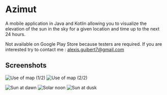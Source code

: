 # Azimut
A mobile application in Java and Kotlin allowing you to visualize the elevation of the sun in the sky for a given location and time up to the next 24 hours.

Not available on Google Play Store because testers are required.
If you are interested try to contact me : alexis.guibert7@gmail.com

## Screenshots

![Use of map (1/2)](app/src/main/java/com/astro/azimut/demoImages/map1.jpg)
![Use of map (2/2)](app/src/main/java/com/astro/azimut/demoImages/map2.jpg)

![Sun at dawn](app/src/main/java/com/astro/azimut/demoImages/morning.jpg)
![Solar noon](app/src/main/java/com/astro/azimut/demoImages/noon.jpg)
![Sun at dusk](app/src/main/java/com/astro/azimut/demoImages/evening.jpg)
